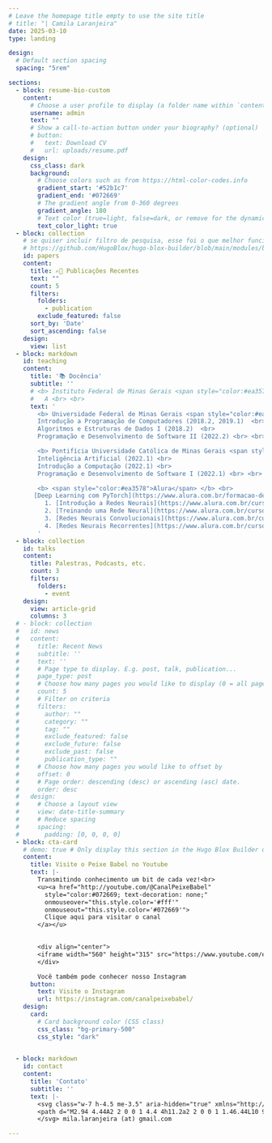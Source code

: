```yaml
---
# Leave the homepage title empty to use the site title
# title: "| Camila Laranjeira"
date: 2025-03-10
type: landing

design:
  # Default section spacing
  spacing: "5rem"

sections:
  - block: resume-bio-custom
    content:
      # Choose a user profile to display (a folder name within `content/authors/`)
      username: admin
      text: ""
      # Show a call-to-action button under your biography? (optional)
      # button:
      #   text: Download CV
      #   url: uploads/resume.pdf
    design:
      css_class: dark
      background:
        # Choose colors such as from https://html-color-codes.info
        gradient_start: '#52b1c7'
        gradient_end: '#072669'
        # The gradient angle from 0-360 degrees
        gradient_angle: 180
        # Text color (true=light, false=dark, or remove for the dynamic theme color).
        text_color_light: true
  - block: collection
    # se quiser incluir filtro de pesquisa, esse foi o que melhor funcionou (sem funcionar)
    # https://github.com/HugoBlox/hugo-blox-builder/blob/main/modules/blox-bootstrap/layouts/section/publication.html
    id: papers
    content:
      title: ✍🏻 Publicações Recentes
      text: ""
      count: 5
      filters:
        folders:
          - publication
        exclude_featured: false
      sort_by: 'Date'
      sort_ascending: false
    design:
      view: list
  - block: markdown
    id: teaching
    content:
      title: '📚 Docência'
      subtitle: ''
      # <b> Instituto Federal de Minas Gerais <span style="color:#ea3578"> (IFMG)</span> </b> <br>
      #   A <br> <br>
      text: '
        <b> Universidade Federal de Minas Gerais <span style="color:#ea3578">(UFMG)</span> </b> <br>
        Introdução a Programação de Computadores (2018.2, 2019.1)  <br>
        Algoritmos e Estruturas de Dados I (2018.2)  <br>
        Programação e Desenvolvimento de Software II (2022.2) <br> <br>

        <b> Pontifícia Universidade Católica de Minas Gerais <span style="color:#ea3578">(PUC-MG)</span> </b> <br>
        Inteligência Artificial (2022.1) <br>
        Introdução a Computação (2022.1) <br> 
        Programação e Desenvolvimento de Software I (2022.1) <br> <br>

        <b> <span style="color:#ea3578">Alura</span> </b> <br>
       [Deep Learning com PyTorch](https://www.alura.com.br/formacao-deep-learning-pytorch) <br>
          1. [Introdução a Redes Neurais](https://www.alura.com.br/curso-online-pln-deep-learning) <br>
          2. [Treinando uma Rede Neural](https://www.alura.com.br/curso-online-treinando-rede-neural-pytorch) <br>
          3. [Redes Neurais Convolucionais](https://www.alura.com.br/curso-online-cnn-redes-neurais-convolucionais-deep-learning-pytorch) <br>
          4. [Redes Neurais Recorrentes](https://www.alura.com.br/curso-online-rnn-redes-neurais-recorrentes-deep-learning-pytorch) 
        '
  - block: collection
    id: talks
    content:
      title: Palestras, Podcasts, etc.
      count: 3
      filters:
        folders:
          - event
    design:
      view: article-grid
      columns: 3
  # - block: collection
  #   id: news
  #   content:
  #     title: Recent News
  #     subtitle: ''
  #     text: ''
  #     # Page type to display. E.g. post, talk, publication...
  #     page_type: post
  #     # Choose how many pages you would like to display (0 = all pages)
  #     count: 5
  #     # Filter on criteria
  #     filters:
  #       author: ""
  #       category: ""
  #       tag: ""
  #       exclude_featured: false
  #       exclude_future: false
  #       exclude_past: false
  #       publication_type: ""
  #     # Choose how many pages you would like to offset by
  #     offset: 0
  #     # Page order: descending (desc) or ascending (asc) date.
  #     order: desc
  #   design:
  #     # Choose a layout view
  #     view: date-title-summary
  #     # Reduce spacing
  #     spacing:
  #       padding: [0, 0, 0, 0]
  - block: cta-card
    # demo: true # Only display this section in the Hugo Blox Builder demo site
    content:
      title: Visite o Peixe Babel no Youtube
      text: |-
        Transmitindo conhecimento um bit de cada vez!<br>
        <u><a href="http://youtube.com/@CanalPeixeBabel" 
          style="color:#072669; text-decoration: none;" 
          onmouseover="this.style.color='#fff'" 
          onmouseout="this.style.color='#072669'">
          Clique aqui para visitar o canal
        </a></u>
        

        <div align="center">
        <iframe width="560" height="315" src="https://www.youtube.com/embed/7epCIU2bjY4?si=b_Q6TQUbopj1Q67b" title="YouTube video player" frameborder="0" allow="accelerometer; autoplay; clipboard-write; encrypted-media; gyroscope; picture-in-picture; web-share" referrerpolicy="strict-origin-when-cross-origin" allowfullscreen></iframe>
        </div>

        Você também pode conhecer nosso Instagram
      button:
        text: Visite o Instagram
        url: https://instagram.com/canalpeixebabel/
    design:
      card:
        # Card background color (CSS class)
        css_class: "bg-primary-500"
        css_style: "dark"
      

  - block: markdown
    id: contact
    content:
      title: 'Contato'
      subtitle: ''
      text: |-
        <svg class="w-7 h-4.5 me-3.5" aria-hidden="true" xmlns="http://www.w3.org/2000/svg" fill="currentColor" viewBox="0 0 20 20" style="display: inline; vertical-align: middle; margin-right: 5px;">
        <path d="M2.94 4.44A2 2 0 0 1 4.4 4h11.2a2 2 0 0 1 1.46.44L10 9.292 2.94 4.44ZM2 5.697V14a2 2 0 0 0 2 2h12a2 2 0 0 0 2-2V5.697l-7.292 4.86a1 1 0 0 1-1.416 0L2 5.697Z"/>
        </svg> mila.laranjeira (at) gmail.com

---
```

